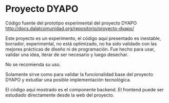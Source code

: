 # Proyecto DYAPO
Código fuente del prototipo experimental del proyecto DYAPO http://docs.dalatcomunidad.org/repositorio/proyecto-dyapo/

Este proyecto es un experimento, el código aquí presentado es inestable, borrador, experimental, no está optimizado, no ha sido validado con las mejores prácticas de diseño ni de programación. Fue hecho para usar, validar una idea, iterar de ser necesario y luego desechar.

No se recomienda su uso.

Solamente sirve como para validar la funcionalidad base del proyecto DYAPO y estudiar una posible implementación tecnológica.

El código aquí mostrado es el componente backend. El frontend puede ser estudiado directamente desde la web del proyecto.
